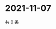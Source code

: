 # 2021-11-07

共 0 条

<!-- BEGIN WEIBO -->
<!-- 最后更新时间 Sun Nov 07 2021 20:21:01 GMT+0800 (China Standard Time) -->

<!-- END WEIBO -->
